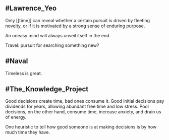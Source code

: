 ## #Lawrence_Yeo
 Only [[time]] can reveal whether a certain pursuit is driven by fleeting novelty, or if it is motivated by a strong sense of enduring purpose.

 An uneasy mind will always unveil itself in the end.

 Travel: pursuit for searching something new?

## #Naval
Timeless is great.

## #The_Knowledge_Project
Good decisions create time, bad ones consume it. Good initial decisions pay dividends for years, allowing abundant free time and low stress. Poor decisions, on the other hand, consume time, increase anxiety, and drain us of energy.

One heuristic to tell how good someone is at making decisions is by how much time they have.